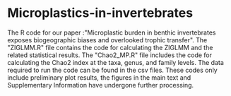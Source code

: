 # Microplastics-in-invertebrates
The R code for our paper :"Microplastic burden in benthic invertebrates exposes biogeographic biases and overlooked trophic transfer".
The "ZIGLMM.R" file contains the code for calculating the ZIGLMM and the related statistical results. The "Chao2_MP.R" file includes the code for calculating the Chao2 index at the taxa, genus, and family levels. The data required to run the code can be found in the csv files. These codes only include preliminary plot results, the figures in the main text and Supplementary Information have undergone further processing.

